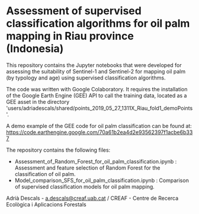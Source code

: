 # Assessment of supervised classification algorithms for oil palm mapping in Riau province (Indonesia)

This repository contains the Jupyter notebooks that were developed for assessing the suitability of Sentinel-1 and Sentinel-2 for mapping oil palm (by typology and age) using supervised classification algorithms. 

The code was written with Google Colaboratory. It requires the installation of the Google Earth Engine (GEE) API to call the training data, located as a GEE asset in the directory 'users/adriadescals/shared/points_2019_05_27_1311X_Riau_fold1_demoPoints'.

A demo example of the GEE code for oil palm classification can be found at:
https://code.earthengine.google.com/70a61b2ea4d2e93562397f1acbe6b337

The repository contains the following files:
- Assessment_of_Random_Forest_for_oil_palm_classification.ipynb : Assessment and feature selection of Random Forest for the classification of oil palm.
- Model_comparison_SFS_for_oil_palm_classification.ipynb : Comparison of supervised classification models for oil palm mapping.

Adrià Descals - a.descals@creaf.uab.cat / 
CREAF - Centre de Recerca Ecològica i Aplicacions Forestals

